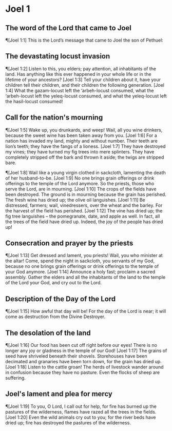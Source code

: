 # Joel 1

## The word of the Lord that came to Joel
¶[Joel 1:1] This is the Lord’s message that came to Joel the son of Pethuel:

## The devastating locust invasion
¶[Joel 1:2] Listen to this, you elders; pay attention, all inhabitants of the land. Has anything like this ever happened in your whole life or in the lifetime of your ancestors?
[Joel 1:3] Tell your children about it, have your children tell their children, and their children the following generation.
[Joel 1:4] What the gazam-locust left the ‘arbeh-locust consumed, what the ‘arbeh-locust left the yeleq-locust consumed, and what the yeleq-locust left the hasil-locust consumed!

## Call for the nation's mourning
¶[Joel 1:5] Wake up, you drunkards, and weep! Wail, all you wine drinkers, because the sweet wine has been taken away from you.
[Joel 1:6] For a nation has invaded my land, mighty and without number. Their teeth are lion’s teeth; they have the fangs of a lioness.
[Joel 1:7] They have destroyed my vines; they have turned my fig trees into mere splinters. They have completely stripped off the bark and thrown it aside; the twigs are stripped bare.

¶[Joel 1:8] Wail like a young virgin clothed in sackcloth, lamenting the death of her husband-to-be.
[Joel 1:9] No one brings grain offerings or drink offerings to the temple of the Lord anymore. So the priests, those who serve the Lord, are in mourning.
[Joel 1:10] The crops of the fields have been destroyed. The ground is in mourning because the grain has perished. The fresh wine has dried up; the olive oil languishes.
[Joel 1:11] Be distressed, farmers; wail, vinedressers, over the wheat and the barley. For the harvest of the field has perished.
[Joel 1:12] The vine has dried up; the fig tree languishes – the pomegranate, date, and apple as well. In fact, all the trees of the field have dried up. Indeed, the joy of the people has dried up!

## Consecration and prayer by the priests
¶[Joel 1:13] Get dressed and lament, you priests! Wail, you who minister at the altar! Come, spend the night in sackcloth, you servants of my God, because no one brings grain offerings or drink offerings to the temple of your God anymore.
[Joel 1:14] Announce a holy fast; proclaim a sacred assembly. Gather the elders and all the inhabitants of the land to the temple of the Lord your God, and cry out to the Lord.

## Description of the Day of the Lord
¶[Joel 1:15] How awful that day will be! For the day of the Lord is near; it will come as destruction from the Divine Destroyer.

## The desolation of the land
¶[Joel 1:16] Our food has been cut off right before our eyes! There is no longer any joy or gladness in the temple of our God!
[Joel 1:17] The grains of seed have shriveled beneath their shovels. Storehouses have been decimated and granaries have been torn down, for the grain has dried up.
[Joel 1:18] Listen to the cattle groan! The herds of livestock wander around in confusion because they have no pasture. Even the flocks of sheep are suffering.

## Joel's lament and plea for mercy
¶[Joel 1:19] To you, O Lord, I call out for help, for fire has burned up the pastures of the wilderness, flames have razed all the trees in the fields.
[Joel 1:20] Even the wild animals cry out to you; for the river beds have dried up; fire has destroyed the pastures of the wilderness.
